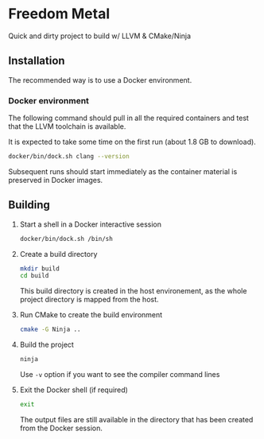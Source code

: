 # Freedom Metal

Quick and dirty project to build w/ LLVM & CMake/Ninja

## Installation

The recommended way is to use a Docker environment.

### Docker environment

The following command should pull in all the required containers and test that
the LLVM toolchain is available.

It is expected to take some time on the first run (about 1.8 GB to download).

````sh
docker/bin/dock.sh clang --version
````

Subsequent runs should start immediately as the container material is preserved
in Docker images.

## Building

1. Start a shell in a Docker interactive session
    ````sh
    docker/bin/dock.sh /bin/sh
    ````

2. Create a build directory
    ````sh
    mkdir build
    cd build
    ````
    This build directory is created in the host environement, as the whole
    project directory is mapped from the host.

3. Run CMake to create the build environment
    ````sh
    cmake -G Ninja ..
    ````

4. Build the project
    ````sh
    ninja
    ````
    Use `-v` option if you want to see the compiler command lines

5. Exit the Docker shell (if required)
    ````sh
    exit
    ````

    The output files are still available in the directory that has been created
   from the Docker session.
